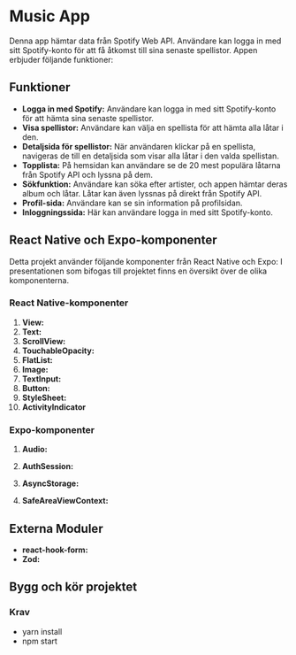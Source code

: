 # Music App

Denna app hämtar data från Spotify Web API. Användare kan logga in med sitt Spotify-konto för att få åtkomst till sina senaste spellistor. Appen erbjuder följande funktioner:

## Funktioner

- **Logga in med Spotify:** Användare kan logga in med sitt Spotify-konto för att hämta sina senaste spellistor.
- **Visa spellistor:** Användare kan välja en spellista för att hämta alla låtar i den.
- **Detaljsida för spellistor:** När användaren klickar på en spellista, navigeras de till en detaljsida som visar alla låtar i den valda spellistan.
- **Topplista:** På hemsidan kan användare se de 20 mest populära låtarna från Spotify API och lyssna på dem.
- **Sökfunktion:** Användare kan söka efter artister, och appen hämtar deras album och låtar. Låtar kan även lyssnas på direkt från Spotify API.
- **Profil-sida:** Användare kan se sin information på profilsidan.
- **Inloggningssida:** Här kan användare logga in med sitt Spotify-konto.

## React Native och Expo-komponenter

Detta projekt använder följande komponenter från React Native och Expo:
I presentationen som bifogas till projektet finns en översikt över de olika komponenterna.

### React Native-komponenter

1. **View:**
2. **Text:**
3. **ScrollView:**
4. **TouchableOpacity:**
5. **FlatList:**
6. **Image:**
7. **TextInput:**
8. **Button:**
9. **StyleSheet:**
10. **ActivityIndicator**

### Expo-komponenter

1. **Audio:**

2. **AuthSession:**

3. **AsyncStorage:**

4. **SafeAreaViewContext:**

## Externa Moduler

- **react-hook-form:**
- **Zod:**

## Bygg och kör projektet

### Krav

- yarn install
- npm start
